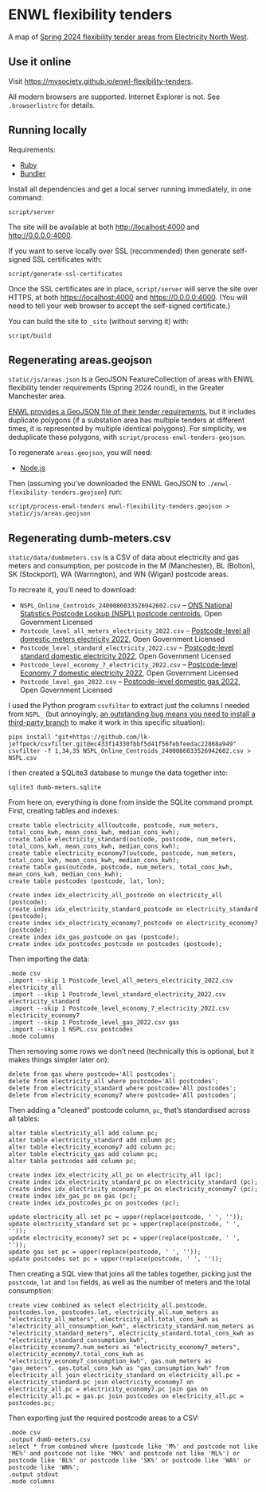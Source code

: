 # ENWL flexibility tenders

A map of [Spring 2024 flexibility tender areas from Electricity North West](https://electricitynorthwest.opendatasoft.com/explore/dataset/enwl-flexibility-tender-site-requirements/information/).

## Use it online

Visit <https://mysociety.github.io/enwl-flexibility-tenders>.

All modern browsers are supported. Internet Explorer is not. See `.browserlistrc` for details.

## Running locally

Requirements:

- [Ruby](https://www.ruby-lang.org/en/documentation/installation/)
- [Bundler](https://bundler.io/#getting-started)

Install all dependencies and get a local server running immediately, in one command:

    script/server

The site will be available at both <http://localhost:4000> and <http://0.0.0.0:4000>.

If you want to serve locally over SSL (recommended) then generate self-signed SSL certificates with:

    script/generate-ssl-certificates

Once the SSL certificates are in place, `script/server` will serve the site over HTTPS, at both <https://localhost:4000> and <https://0.0.0.0:4000>. (You will need to tell your web browser to accept the self-signed certificate.)

You can build the site to `_site` (without serving it) with:

    script/build

## Regenerating areas.geojson

`static/js/areas.json` is a GeoJSON FeatureCollection of areas with ENWL flexibility tender requirements (Spring 2024 round), in the Greater Manchester area.

[ENWL provides a GeoJSON file of their tender requirements](https://electricitynorthwest.opendatasoft.com/explore/dataset/enwl-flexibility-tender-site-requirements/export/), but it includes duplicate polygons (if a substation area has multiple tenders at different times, it is represented by multiple identical polygons). For simplicity, we deduplicate these polygons, with `script/process-enwl-tenders-geojson`.

To regenerate `areas.geojson`, you will need:

- [Node.js](https://nodejs.org)

Then (assuming you’ve downloaded the ENWL GeoJSON to `./enwl-flexibility-tenders.geojson`) run:

    script/process-enwl-tenders enwl-flexibility-tenders.geojson > static/js/areas.geojson

## Regenerating dumb-meters.csv

`static/data/dumbmeters.csv` is a CSV of data about electricity and gas meters and consumption, per postcode in the M (Manchester), BL (Bolton), SK (Stockport), WA (Warrington), and WN (Wigan) postcode areas.

To recreate it, you’ll need to download:

- `NSPL_Online_Centroids_2400086033526942602.csv` – [ONS National Statistics Postcode Lookup (NSPL) postcode centroids](https://geoportal.statistics.gov.uk/datasets/2e65b9933cd9483b8724760f27968a48_0/explore), Open Government Licensed
- `Postcode_level_all_meters_electricity_2022.csv` – [Postcode-level all domestic meters electricity 2022](https://www.gov.uk/government/statistics/postcode-level-electricity-statistics-2022), Open Government Licensed
- `Postcode_level_standard_electricity_2022.csv` – [Postcode-level standard domestic electricity 2022](https://www.gov.uk/government/statistics/postcode-level-electricity-statistics-2022), Open Government Licensed
- `Postcode_level_economy_7_electricity_2022.csv` – [Postcode-level Economy 7 domestic electricity 2022](https://www.gov.uk/government/statistics/postcode-level-electricity-statistics-2022), Open Government Licensed
- `Postcode_level_gas_2022.csv` – [Postcode-level domestic gas 2022](https://www.gov.uk/government/statistics/postcode-level-gas-statistics-2022), Open Government Licensed

I used the Python program `csvfilter` to extract just the columns I needed from `NSPL_` (but annoyingly, [an outstanding bug means you need to install a third-party branch](https://github.com/codeinthehole/csvfilter/issues/13) to make it work in this specific situation):

    pipx install "git+https://github.com/lk-jeffpeck/csvfilter.git@ec433f14330fbbf5d41f56febfeedac22868a949"
    csvfilter -f 1,34,35 NSPL_Online_Centroids_2400086033526942602.csv > NSPL.csv

I then created a SQLite3 database to munge the data together into:

    sqlite3 dumb-meters.sqlite

From here on, everything is done from inside the SQLite command prompt. First, creating tables and indexes:

    create table electricity_all(outcode, postcode, num_meters, total_cons_kwh, mean_cons_kwh, median_cons_kwh);
    create table electricity_standard(outcode, postcode, num_meters, total_cons_kwh, mean_cons_kwh, median_cons_kwh);
    create table electricity_economy7(outcode, postcode, num_meters, total_cons_kwh, mean_cons_kwh, median_cons_kwh);
    create table gas(outcode, postcode, num_meters, total_cons_kwh, mean_cons_kwh, median_cons_kwh);
    create table postcodes (postcode, lat, lon);

    create index idx_electricity_all_postcode on electricity_all (postcode);
    create index idx_electricity_standard_postcode on electricity_standard (postcode);
    create index idx_electricity_economy7_postcode on electricity_economy7 (postcode);
    create index idx_gas_postcode on gas (postcode);
    create index idx_postcodes_postcode on postcodes (postcode);

Then importing the data:

    .mode csv
    .import --skip 1 Postcode_level_all_meters_electricity_2022.csv electricity_all
    .import --skip 1 Postcode_level_standard_electricity_2022.csv electricity_standard
    .import --skip 1 Postcode_level_economy_7_electricity_2022.csv electricity_economy7
    .import --skip 1 Postcode_level_gas_2022.csv gas
    .import --skip 1 NSPL.csv postcodes
    .mode columns

Then removing some rows we don’t need (technically this is optional, but it makes things simpler later on):

    delete from gas where postcode='All postcodes';
    delete from electricity_all where postcode='All postcodes';
    delete from electricity_standard where postcode='All postcodes';
    delete from electricity_economy7 where postcode='All postcodes';

Then adding a "cleaned" postcode column, `pc`, that’s standardised across all tables:

    alter table electricity_all add column pc;
    alter table electricity_standard add column pc;
    alter table electricity_economy7 add column pc;
    alter table electricity_gas add column pc;
    alter table postcodes add column pc;

    create index idx_electricity_all_pc on electricity_all (pc);
    create index idx_electricity_standard_pc on electricity_standard (pc);
    create index idx_electricity_economy7_pc on electricity_economy7 (pc);
    create index idx_gas_pc on gas (pc);
    create index idx_postcodes_pc on postcodes (pc);

    update electricity_all set pc = upper(replace(postcode, ' ', ''));
    update electricity_standard set pc = upper(replace(postcode, ' ', ''));
    update electricity_economy7 set pc = upper(replace(postcode, ' ', ''));
    update gas set pc = upper(replace(postcode, ' ', ''));
    update postcodes set pc = upper(replace(postcode, ' ', ''));

Then creating a SQL view that joins all the tables together, picking just the `postcode`, `lat` and `lon` fields, as well as the number of meters and the total consumption:

    create view combined as select electricity_all.postcode, postcodes.lon, postcodes.lat, electricity_all.num_meters as "electricity_all_meters", electricity_all.total_cons_kwh as "electricity_all_consumption_kwh", electricity_standard.num_meters as "electricity_standard_meters", electricity_standard.total_cons_kwh as "electricity_standard_consumption_kwh", electricity_economy7.num_meters as "electricity_economy7_meters", electricity_economy7.total_cons_kwh as "electricity_economy7_consumption_kwh", gas.num_meters as "gas_meters", gas.total_cons_kwh as "gas_consumption_kwh" from electricity_all join electricity_standard on electricity_all.pc = electricity_standard.pc join electricity_economy7 on electricity_all.pc = electricity_economy7.pc join gas on electricity_all.pc = gas.pc join postcodes on electricity_all.pc = postcodes.pc;

Then exporting just the required postcode areas to a CSV:

    .mode csv
    .output dumb-meters.csv
    select * from combined where (postcode like 'M%' and postcode not like 'ME%' and postcode not like 'MK%' and postcode not like 'ML%') or postcode like 'BL%' or postcode like 'SK%' or postcode like 'WA%' or postcode like 'WN%';
    .output stdout
    .mode columns
